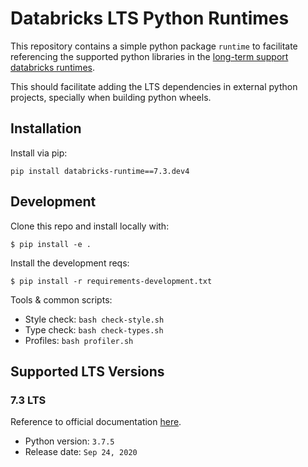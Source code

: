 # Databricks LTS Python Runtimes

This repository contains a simple python package `runtime` to facilitate
referencing the supported python libraries in the [long-term support
databricks runtimes](https://docs.databricks.com/release-notes/runtime/releases.html).

This should facilitate adding the LTS dependencies in external python projects,
specially when building python wheels.

## Installation

Install via pip:

```
pip install databricks-runtime==7.3.dev4
```

## Development

Clone this repo and install locally with:

```commandline
$ pip install -e .
```

Install the development reqs:

```commandline
$ pip install -r requirements-development.txt
```

Tools & common scripts:
* Style check: `bash check-style.sh`
* Type check: `bash check-types.sh`
* Profiles: `bash profiler.sh`

## Supported LTS Versions

### 7.3 LTS

Reference to official documentation [here](https://docs.databricks.com/release-notes/runtime/7.3.html).
* Python version: `3.7.5`
* Release date: `Sep 24, 2020`

